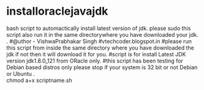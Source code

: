 # installoraclejavajdk
bash script to automactically install latest version of jdk.
please sudo this script 
also run it in the same directorywhere you have downloaded your jdk.
.
#@uthor - VishwaPrabhakar Singh 
#vtechcoder.blogspot.in
#please run this script from inside the same directory where you have downloaded the jdk if not then it will download it for you.
#script is for install Latest JDK version jdk1.8.0_121 from ORacle only.
#this script has been testing for Debian based distros only please stop if your system is 32 bit or not Debian or Ubuntu
.                         
chmod a+x scriptname.sh

